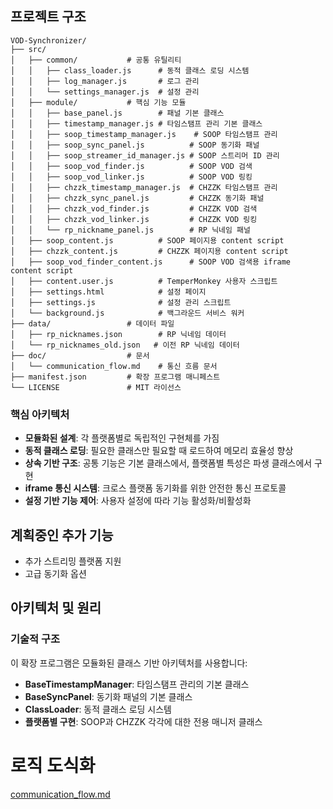## 프로젝트 구조

```
VOD-Synchronizer/
├── src/
│   ├── common/           # 공통 유틸리티
│   │   ├── class_loader.js      # 동적 클래스 로딩 시스템
│   │   ├── log_manager.js       # 로그 관리
│   │   └── settings_manager.js  # 설정 관리
│   ├── module/           # 핵심 기능 모듈
│   │   ├── base_panel.js        # 패널 기본 클래스
│   │   ├── timestamp_manager.js # 타임스탬프 관리 기본 클래스
│   │   ├── soop_timestamp_manager.js    # SOOP 타임스탬프 관리
│   │   ├── soop_sync_panel.js          # SOOP 동기화 패널
│   │   ├── soop_streamer_id_manager.js # SOOP 스트리머 ID 관리
│   │   ├── soop_vod_finder.js          # SOOP VOD 검색
│   │   ├── soop_vod_linker.js          # SOOP VOD 링킹
│   │   ├── chzzk_timestamp_manager.js  # CHZZK 타임스탬프 관리
│   │   ├── chzzk_sync_panel.js         # CHZZK 동기화 패널
│   │   ├── chzzk_vod_finder.js         # CHZZK VOD 검색
│   │   ├── chzzk_vod_linker.js         # CHZZK VOD 링킹
│   │   └── rp_nickname_panel.js        # RP 닉네임 패널
│   ├── soop_content.js          # SOOP 페이지용 content script
│   ├── chzzk_content.js         # CHZZK 페이지용 content script
│   ├── soop_vod_finder_content.js      # SOOP VOD 검색용 iframe content script
│   ├── content.user.js          # TemperMonkey 사용자 스크립트
│   ├── settings.html            # 설정 페이지
│   ├── settings.js              # 설정 관리 스크립트
│   └── background.js            # 백그라운드 서비스 워커
├── data/                 # 데이터 파일
│   ├── rp_nicknames.json        # RP 닉네임 데이터
│   └── rp_nicknames_old.json   # 이전 RP 닉네임 데이터
├── doc/                  # 문서
│   └── communication_flow.md    # 통신 흐름 문서
├── manifest.json         # 확장 프로그램 매니페스트
└── LICENSE               # MIT 라이선스
```

### 핵심 아키텍처
- **모듈화된 설계**: 각 플랫폼별로 독립적인 구현체를 가짐
- **동적 클래스 로딩**: 필요한 클래스만 필요할 때 로드하여 메모리 효율성 향상
- **상속 기반 구조**: 공통 기능은 기본 클래스에서, 플랫폼별 특성은 파생 클래스에서 구현
- **iframe 통신 시스템**: 크로스 플랫폼 동기화를 위한 안전한 통신 프로토콜
- **설정 기반 기능 제어**: 사용자 설정에 따라 기능 활성화/비활성화

## 계획중인 추가 기능
- 추가 스트리밍 플랫폼 지원
- 고급 동기화 옵션

## 아키텍처 및 원리

### 기술적 구조
이 확장 프로그램은 모듈화된 클래스 기반 아키텍처를 사용합니다:

- **BaseTimestampManager**: 타임스탬프 관리의 기본 클래스
- **BaseSyncPanel**: 동기화 패널의 기본 클래스  
- **ClassLoader**: 동적 클래스 로딩 시스템
- **플랫폼별 구현**: SOOP과 CHZZK 각각에 대한 전용 매니저 클래스


# 로직 도식화
[communication_flow.md](./communication_flow.md)
